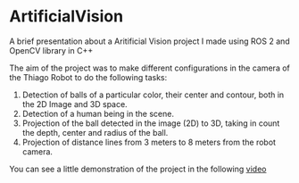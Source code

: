 # ArtificialVision
A brief presentation about a Aritificial Vision project I made using ROS 2 and OpenCV library in C++

The aim of the project was to make different configurations in the camera of the Thiago Robot to do the following tasks:
1. Detection of balls of a particular color, their center and contour, both in the 2D Image and 3D space.
2. Detection of a human being in the scene.
3. Projection of the ball detected in the image (2D) to 3D, taking in count the depth, center and radius of the ball.
4. Projection of distance lines from 3 meters to 8 meters from the robot camera.

You can see a little demonstration of the project in the following [video](https://youtu.be/JfL-zgRR6mQ)
